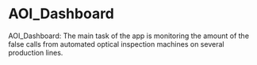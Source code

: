 # AOI_Dashboard
AOI_Dashboard:
The main task of the app is monitoring the amount of the false calls from automated optical inspection machines on several production lines.


